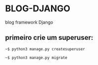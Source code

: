 # BLOG-DJANGO
blog framework Django

## primeiro crie um superuser:

`~$ python3 manage.py createsuperuser`

`~$ python3 manage.py migrate`
